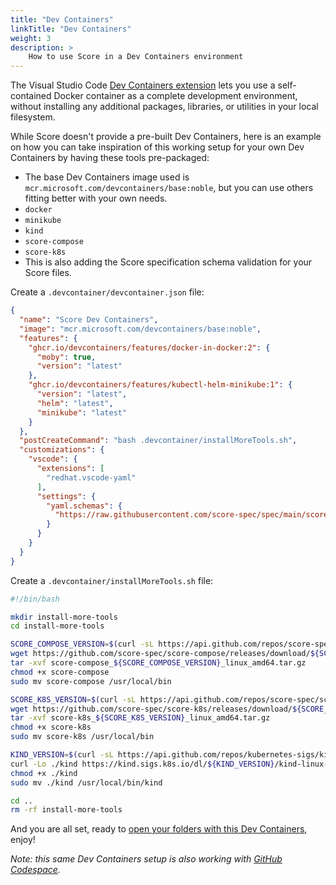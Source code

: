 ```yaml
---
title: "Dev Containers"
linkTitle: "Dev Containers"
weight: 3
description: >
    How to use Score in a Dev Containers environment
---
```


The Visual Studio Code [Dev Containers extension](https://code.visualstudio.com/docs/remote/containers) lets you use a self-contained Docker container as a complete development environment, without installing any additional packages, libraries, or utilities in your local filesystem.

While Score doesn't provide a pre-built Dev Containers, here is an example on how you can take inspiration of this working setup for your own Dev Containers by having these tools pre-packaged:

- The base Dev Containers image used is `mcr.microsoft.com/devcontainers/base:noble`, but you can use others fitting better with your own needs.
- `docker`
- `minikube`
- `kind`
- `score-compose`
- `score-k8s`
- This is also adding the Score specification schema validation for your Score files.

Create a `.devcontainer/devcontainer.json` file:

```json
{
  "name": "Score Dev Containers",
  "image": "mcr.microsoft.com/devcontainers/base:noble",
  "features": {
    "ghcr.io/devcontainers/features/docker-in-docker:2": {
      "moby": true,
      "version": "latest"
    },
    "ghcr.io/devcontainers/features/kubectl-helm-minikube:1": {
      "version": "latest",
      "helm": "latest",
      "minikube": "latest"
    }
  },
  "postCreateCommand": "bash .devcontainer/installMoreTools.sh",
  "customizations": {
    "vscode": {
      "extensions": [
        "redhat.vscode-yaml"
      ],
      "settings": {
        "yaml.schemas": {
          "https://raw.githubusercontent.com/score-spec/spec/main/score-v1b1.json": "score.yaml"
        }
      }
    }
  }
}
```

Create a `.devcontainer/installMoreTools.sh` file:

```bash
#!/bin/bash

mkdir install-more-tools
cd install-more-tools

SCORE_COMPOSE_VERSION=$(curl -sL https://api.github.com/repos/score-spec/score-compose/releases/latest | jq -r .tag_name)
wget https://github.com/score-spec/score-compose/releases/download/${SCORE_COMPOSE_VERSION}/score-compose_${SCORE_COMPOSE_VERSION}_linux_amd64.tar.gz
tar -xvf score-compose_${SCORE_COMPOSE_VERSION}_linux_amd64.tar.gz
chmod +x score-compose
sudo mv score-compose /usr/local/bin

SCORE_K8S_VERSION=$(curl -sL https://api.github.com/repos/score-spec/score-k8s/releases/latest | jq -r .tag_name)
wget https://github.com/score-spec/score-k8s/releases/download/${SCORE_K8S_VERSION}/score-k8s_${SCORE_K8S_VERSION}_linux_amd64.tar.gz
tar -xvf score-k8s_${SCORE_K8S_VERSION}_linux_amd64.tar.gz
chmod +x score-k8s
sudo mv score-k8s /usr/local/bin

KIND_VERSION=$(curl -sL https://api.github.com/repos/kubernetes-sigs/kind/releases/latest | jq -r .tag_name)
curl -Lo ./kind https://kind.sigs.k8s.io/dl/${KIND_VERSION}/kind-linux-amd64
chmod +x ./kind
sudo mv ./kind /usr/local/bin/kind

cd ..
rm -rf install-more-tools
```

And you are all set, ready to [open your folders with this Dev Containers](https://code.visualstudio.com/docs/devcontainers/containers#_quick-start-open-an-existing-folder-in-a-container), enjoy!

_Note: this same Dev Containers setup is also working with [GitHub Codespace](https://docs.github.com/en/codespaces/setting-up-your-project-for-codespaces/adding-a-dev-container-configuration/introduction-to-dev-containers)._
